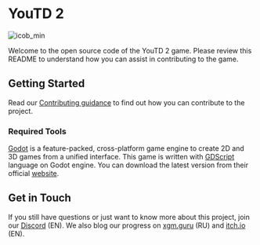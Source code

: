 # YouTD 2

![icob_min](https://user-images.githubusercontent.com/10060411/228678072-0ad070c8-1c62-4b1a-aaa2-d7e0ff4035e0.png)

Welcome to the open source code of the YouTD 2 game. Please review this README to understand how you can assist in contributing to the game.

## Getting Started
Read our [Contributing guidance](https://github.com/Praytic/youtd2/contribute) to find out how you can contribute to the project.

### Required Tools
[Godot](https://github.com/godotengine/godot) is a feature-packed, cross-platform game engine to create 2D and 3D games from a unified interface. This game is written with [GDScript](https://gdscript.com/) language on Godot engine. You can download the latest version from their official [website](https://godotengine.org/).

## Get in Touch

If you still have questions or just want to know more about this project, join our [Discord](https://discord.com/invite/EksA2CfCS9) (EN). We also blog our progress on [xgm.guru](https://xgm.guru/p/youtd2) (RU) and [itch.io](https://praytic.itch.io/youtd2/devlog) (EN).
